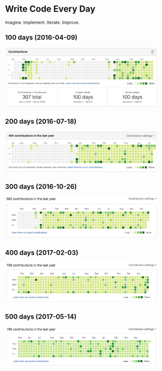 # Write Code Every Day

Imagine. Implement. Iterate. Improve.

## 100 days (2016-04-09)

<p align="center"><img src="https://raw.githubusercontent.com/emsk/write-code-every-day/master/100days.png" alt="100 days"></p>

## 200 days (2016-07-18)

<p align="center"><img src="https://raw.githubusercontent.com/emsk/write-code-every-day/master/200days.png" alt="200 days"></p>

## 300 days (2016-10-26)

<p align="center"><img src="https://raw.githubusercontent.com/emsk/write-code-every-day/master/300days.png" alt="300 days"></p>

## 400 days (2017-02-03)

<p align="center"><img src="https://raw.githubusercontent.com/emsk/write-code-every-day/master/400days.png" alt="400 days"></p>

## 500 days (2017-05-14)

<p align="center"><img src="https://raw.githubusercontent.com/emsk/write-code-every-day/master/500days.png" alt="500 days"></p>
